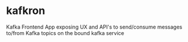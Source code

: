 # kafkron
Kafka Frontend App exposing UX and API's to send/consume messages to/from Kafka topics on the bound kafka service
